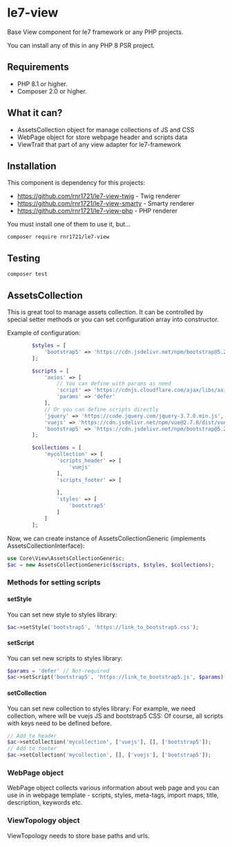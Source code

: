 # le7-view
Base View component for le7 framework or any PHP projects.

You can install any of this in any PHP 8 PSR project.

## Requirements

- PHP 8.1 or higher.
- Composer 2.0 or higher.

## What it can?

- AssetsCollection object for manage collections of JS and CSS
- WebPage object for store webpage header and scripts data
- ViewTrait that part of any view adapter for le7-framework

## Installation

This component is dependency for this projects:

- https://github.com/rnr1721/le7-view-twig - Twig renderer
- https://github.com/rnr1721/le7-view-smarty - Smarty renderer
- https://github.com/rnr1721/le7-view-php - PHP renderer

You must install one of them to use it, but...

```shell
composer require rnr1721/le7-view
```

## Testing

```shell
composer test
```

## AssetsCollection

This is great tool to manage assets collection. It can be controlled by
special setter methods or you can set configuration array into constructor.

Example of configuration:

```php
        $styles = [
            'bootstrap5' => 'https://cdn.jsdelivr.net/npm/bootstrap@5.2.3/dist/css/bootstrap.min.css'
        ];

        $scripts = [
            'axios' => [
                // You can define with params as need
                'script' => 'https://cdnjs.cloudflare.com/ajax/libs/axios/1.4.0/axios.min.js',
                'params' => 'defer'
            ],
            // Or you can define scripts directly
            'jquery' => 'https://code.jquery.com/jquery-3.7.0.min.js',
            'vuejs' => 'https://cdn.jsdelivr.net/npm/vue@2.7.8/dist/vue.js',
            'bootstrap5' => 'https://cdn.jsdelivr.net/npm/bootstrap@5.2.3/dist/js/bootstrap.min.js'
        ];

        $collections = [
            'mycollection' => [
                'scripts_header' => [
                    'vuejs'
                ],
                'scripts_footer' => [
                    
                ],
                'styles' => [
                    'bootstrap5'
                ]
            ]
        ];
```

Now, we can create instance of AssetsCollectionGeneric (implements
AssetsCollectionInterface):

```php
use Core\View\AssetsCollectionGeneric;
$ac = new AssetsCollectionGeneric($scripts, $styles, $collections);
```

### Methods for setting scripts

#### setStyle

You can set new style to styles library:

```php
$ac->setStyle('bootstrap5', 'https://link_to_bootstrap5.css');
```

#### setScript

You can set new scripts to styles library:

```php
$params = 'defer' // Not-required
$ac->setScript('bootstrap5', 'https://link_to_bootstrap5.js', $params);
```

#### setCollection

You can set new collection to styles library:
For example, we need collection, where will be vuejs JS and bootstrap5 CSS:
Of course, all scripts with keys need to be defined before.

```php
// Add to header
$ac->setCollection('mycollection', ['vuejs'], [], ['bootstrap5']);
// Add to footer
$ac->setCollection('mycollection', [], ['vuejs'], ['bootstrap5']);
```

### WebPage object

WebPage object collects various information about web page and you can
use in in webpage template - scripts, styles, meta-tags, import maps,
title, description, keywords etc.

### ViewTopology object

ViewTopology needs to store base paths and urls.

